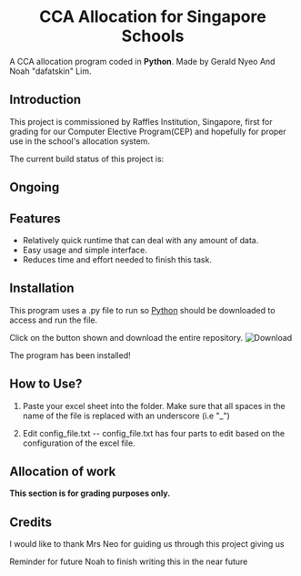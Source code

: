 <h1 align="center">
CCA Allocation for Singapore Schools
</h1>

A CCA allocation program coded in **Python**. 
Made by Gerald Nyeo And Noah "dafatskin" Lim.

## Introduction
This project is commissioned by Raffles Institution, Singapore, first for grading for our Computer Elective Program(CEP) and hopefully for proper use in the school's allocation system.

The current build status of this project is: 
## Ongoing 

## Features
- Relatively quick runtime that can deal with any amount of data.
- Easy usage and simple interface.
- Reduces time and effort needed to finish this task.

## Installation
This program uses a .py file to run so [Python](https://www.python.org/downloads/) should be downloaded to access and run the file.

Click on the button shown and download the entire repository.
![Download](https://github.com/dafatskin/CEP_FinalProject_2018/blob/master/Screenshots/Download.PNG?raw=true)

The program has been installed!

## How to Use?
1. Paste your excel sheet into the folder. Make sure that all spaces in the name of the file is replaced with an underscore (i.e "_")

2. Edit config_file.txt
-- config_file.txt has four parts to edit based on the configuration of the excel file.


## Allocation of work
**This section is for grading purposes only.**

## Credits
I would like to thank Mrs Neo for guiding us through this project giving us 


Reminder for future Noah to finish writing this in the near future


